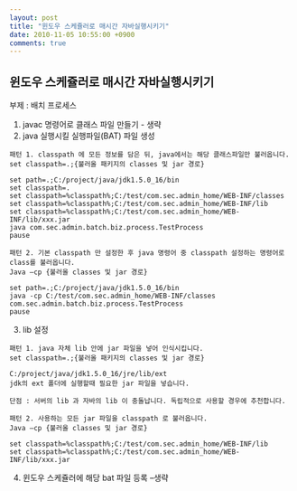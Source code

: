 ```yaml
---
layout: post
title: "윈도우 스케쥴러로 매시간 자바실행시키기"
date: 2010-11-05 10:55:00 +0900
comments: true
---
```


윈도우 스케쥴러로 매시간 자바실행시키기
---
부제 : 배치 프로세스

1. javac 명령어로 클래스 파일 만들기 - 생략
2. java 실행시킬 실행파일(BAT) 파일 생성
```
패턴 1. classpath 에 모든 정보를 담은 뒤, java에서는 해당 클래스파일만 불러옵니다.
set classpath=.;{불러올 패키지의 classes 및 jar 경로}
```
```
set path=.;C:/project/java/jdk1.5.0_16/bin
set classpath=.
set classpath=%classpath%;C:/test/com.sec.admin_home/WEB-INF/classes
set classpath=%classpath%;C:/test/com.sec.admin_home/WEB-INF/lib
set classpath=%classpath%;C:/test/com.sec.admin_home/WEB-INF/lib/xxx.jar
java com.sec.admin.batch.biz.process.TestProcess
pause
```

```
패턴 2. 기본 classpath 만 설정한 후 java 명령어 중 classpath 설정하는 명령어로 class를 불러옵니다.
Java –cp {불러올 classes 및 jar 경로}
```
```
set path=.;C:/project/java/jdk1.5.0_16/bin
java -cp C:/test/com.sec.admin_home/WEB-INF/classes com.sec.admin.batch.biz.process.TestProcess
pause
```

3. lib 설정
```
패턴 1. java 자체 lib 안에 jar 파일을 넣어 인식시킵니다.
set classpath=.;{불러올 패키지의 classes 및 jar 경로}
```
```
C:/project/java/jdk1.5.0_16/jre/lib/ext
jdk의 ext 폴더에 실행할때 필요한 jar 파일을 넣습니다.
```
```
단점 : 서버의 lib 과 자바의 lib 이 충돌납니다. 독립적으로 사용할 경우에 추천합니다.
```
```
패턴 2. 사용하는 모든 jar 파일을 classpath 로 불러옵니다.
Java –cp {불러올 classes 및 jar 경로}
```
```
set classpath=%classpath%;C:/test/com.sec.admin_home/WEB-INF/lib
set classpath=%classpath%;C:/test/com.sec.admin_home/WEB-INF/lib/xxx.jar
```

4. 윈도우 스케쥴러에 해당 bat 파일 등록 –생략
